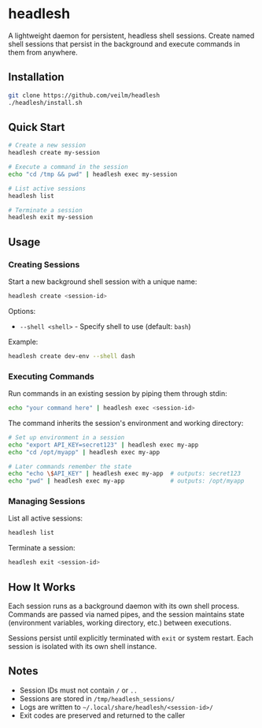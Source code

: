 # headlesh

A lightweight daemon for persistent, headless shell sessions. Create named shell sessions that persist in the background and execute commands in them from anywhere.

## Installation

```bash
git clone https://github.com/veilm/headlesh
./headlesh/install.sh
```

## Quick Start

```bash
# Create a new session
headlesh create my-session

# Execute a command in the session
echo "cd /tmp && pwd" | headlesh exec my-session

# List active sessions
headlesh list

# Terminate a session
headlesh exit my-session
```

## Usage

### Creating Sessions

Start a new background shell session with a unique name:

```bash
headlesh create <session-id>
```

Options:
- `--shell <shell>` - Specify shell to use (default: `bash`)

Example:
```bash
headlesh create dev-env --shell dash
```

### Executing Commands

Run commands in an existing session by piping them through stdin:

```bash
echo "your command here" | headlesh exec <session-id>
```

The command inherits the session's environment and working directory:

```bash
# Set up environment in a session
echo "export API_KEY=secret123" | headlesh exec my-app
echo "cd /opt/myapp" | headlesh exec my-app

# Later commands remember the state
echo "echo \$API_KEY" | headlesh exec my-app  # outputs: secret123
echo "pwd" | headlesh exec my-app             # outputs: /opt/myapp
```

### Managing Sessions

List all active sessions:
```bash
headlesh list
```

Terminate a session:
```bash
headlesh exit <session-id>
```

## How It Works

Each session runs as a background daemon with its own shell process. Commands are passed via named pipes, and the session maintains state (environment variables, working directory, etc.) between executions.

Sessions persist until explicitly terminated with `exit` or system restart. Each session is isolated with its own shell instance.

## Notes

- Session IDs must not contain `/` or `..`
- Sessions are stored in `/tmp/headlesh_sessions/`
- Logs are written to `~/.local/share/headlesh/<session-id>/`
- Exit codes are preserved and returned to the caller
